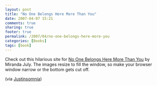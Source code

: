 ```yaml
---
layout: post
title: "No One Belongs Here More Than You"
date: 2007-04-07 15:21
comments: true
sharing: true
footer: true
permalink: /2007/04/no-one-belongs-here-more-you
categories: [Books]
tags: [book]
---
```

Check out this hilarious site for <a href="http://noonebelongsheremorethanyou.com/">No One Belongs Here More Than You</a> by Miranda July.  The images resize to fill the window, so make your browser window narrow or the bottom gets cut off.


(via <a href="http://justinsomnia.org">Justinsomnia</a>)
